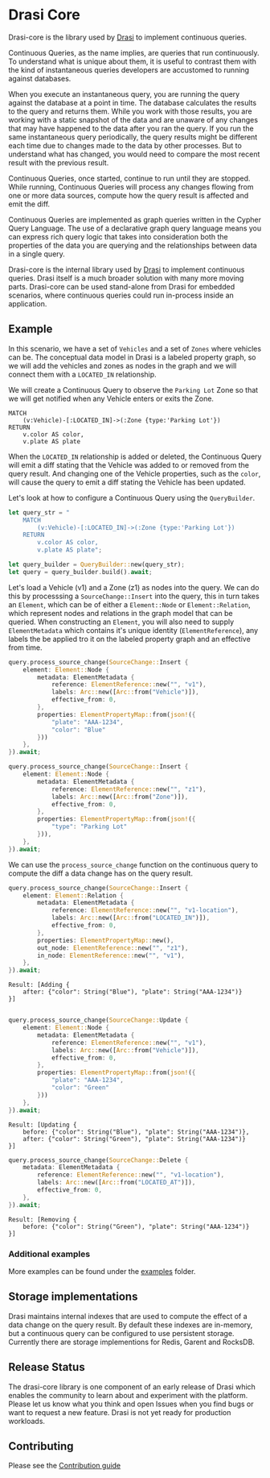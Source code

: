 # Drasi Core

Drasi-core is the library used by [Drasi](https://github.com/drasi-project/drasi-platform) to implement continuous queries.

Continuous Queries, as the name implies, are queries that run continuously. To understand what is unique about them, it is useful to contrast them with the kind of instantaneous queries developers are accustomed to running against databases.

When you execute an instantaneous query, you are running the query against the database at a point in time. The database calculates the results to the query and returns them. While you work with those results, you are working with a static snapshot of the data and are unaware of any changes that may have happened to the data after you ran the query. If you run the same instantaneous query periodically, the query results might be different each time due to changes made to the data by other processes. But to understand what has changed, you would need to compare the most recent result with the previous result.

Continuous Queries, once started, continue to run until they are stopped. While running, Continuous Queries will process any changes flowing from one or more data sources, compute how the query result is affected and emit the diff.

Continuous Queries are implemented as graph queries written in the Cypher Query Language. The use of a declarative graph query language means you can express rich query logic that takes into consideration both the properties of the data you are querying and the relationships between data in a single query.

Drasi-core is the internal library used by [Drasi](https://github.com/drasi-project/drasi-platform) to implement continuous queries. Drasi itself is a much broader solution with many more moving parts.  Drasi-core can be used stand-alone from Drasi for embedded scenarios, where continuous queries could run in-process inside an application.

## Example

In this scenario, we have a set of `Vehicles` and a set of `Zones` where vehicles can be.  The conceptual data model in Drasi is a labeled property graph, so we will add the vehicles and zones as nodes in the graph and we will connect them with a `LOCATED_IN` relationship.

We will create a Continuous Query to observe the `Parking Lot` Zone so that we will get notified when any Vehicle enters or exits the Zone.

```cypher
MATCH 
    (v:Vehicle)-[:LOCATED_IN]->(:Zone {type:'Parking Lot'}) 
RETURN 
    v.color AS color, 
    v.plate AS plate
```

When the `LOCATED_IN` relationship is added or deleted, the Continuous Query will emit a diff stating that the Vehicle was added to or removed from the query result. And changing one of the Vehicle properties, such as the `color`, will cause the query to emit a diff stating the Vehicle has been updated.

Let's look at how to configure a Continuous Query using the `QueryBuilder`.

```rust
let query_str = "
    MATCH 
        (v:Vehicle)-[:LOCATED_IN]->(:Zone {type:'Parking Lot'}) 
    RETURN 
        v.color AS color, 
        v.plate AS plate";

let query_builder = QueryBuilder::new(query_str);
let query = query_builder.build().await;
```

Let's load a Vehicle (v1) and a Zone (z1) as nodes into the query.
We can do this by processsing a `SourceChange::Insert` into the query, this in turn takes an `Element`, which can be of either a `Element::Node` or `Element::Relation`, which represent nodes and relations in the graph model that can be queried.  When constructing an `Element`, you will also need to supply `ElementMetadata` which contains it's unique identity (`ElementReference`), any labels the be applied tro it on the labeled property graph and an effective from time.

```rust
query.process_source_change(SourceChange::Insert {
    element: Element::Node {
        metadata: ElementMetadata {
            reference: ElementReference::new("", "v1"),
            labels: Arc::new([Arc::from("Vehicle")]),
            effective_from: 0,
        },
        properties: ElementPropertyMap::from(json!({
            "plate": "AAA-1234",
            "color": "Blue"
        }))
    },
}).await;

query.process_source_change(SourceChange::Insert {
    element: Element::Node {
        metadata: ElementMetadata {
            reference: ElementReference::new("", "z1"),
            labels: Arc::new([Arc::from("Zone")]),
            effective_from: 0,
        },
        properties: ElementPropertyMap::from(json!({
            "type": "Parking Lot"
        })),
    },
}).await;
```

We can use the `process_source_change` function on the continuous query to compute the diff a data change has on the query result.


```rust
query.process_source_change(SourceChange::Insert {
    element: Element::Relation {
        metadata: ElementMetadata {
            reference: ElementReference::new("", "v1-location"),
            labels: Arc::new([Arc::from("LOCATED_IN")]),
            effective_from: 0,
        },
        properties: ElementPropertyMap::new(),
        out_node: ElementReference::new("", "z1"),
        in_node: ElementReference::new("", "v1"),
    },
}).await;
```

```
Result: [Adding { 
    after: {"color": String("Blue"), "plate": String("AAA-1234")} 
}]
```

```rust

query.process_source_change(SourceChange::Update {
    element: Element::Node {
        metadata: ElementMetadata {
            reference: ElementReference::new("", "v1"),
            labels: Arc::new([Arc::from("Vehicle")]),
            effective_from: 0,
        },
        properties: ElementPropertyMap::from(json!({
            "plate": "AAA-1234",
            "color": "Green"
        }))
    },
}).await;
```

```
Result: [Updating { 
    before: {"color": String("Blue"), "plate": String("AAA-1234")}, 
    after: {"color": String("Green"), "plate": String("AAA-1234")} 
}]
```

```rust
query.process_source_change(SourceChange::Delete {
    metadata: ElementMetadata {
        reference: ElementReference::new("", "v1-location"),
        labels: Arc::new([Arc::from("LOCATED_AT")]),
        effective_from: 0,
    },
}).await;
```

```
Result: [Removing { 
    before: {"color": String("Green"), "plate": String("AAA-1234")} 
}]
```

### Additional examples

More examples can be found under the [examples](examples) folder.

## Storage implementations

Drasi maintains internal indexes that are used to compute the effect of a data change on the query result. By default these indexes are in-memory, but a continuous query can be configured to use persistent storage.  Currently there are storage implementions for Redis, Garent and RocksDB.


## Release Status

The drasi-core library is one component of an early release of Drasi which enables the community to learn about and experiment with the platform. Please let us know what you think and open Issues when you find bugs or want to request a new feature. Drasi is not yet ready for production workloads.


## Contributing

Please see the [Contribution guide](CONTRIBUTING.md)